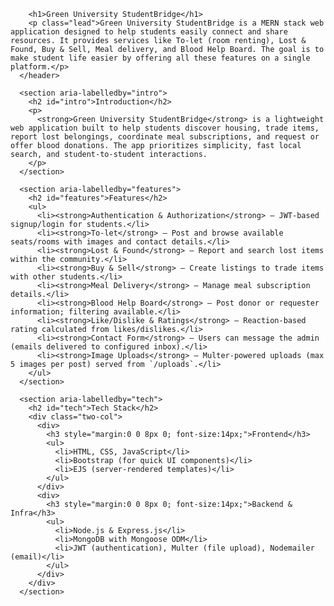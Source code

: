 
        <h1>Green University StudentBridge</h1>
        <p class="lead">Green University StudentBridge is a MERN stack web application designed to help students easily connect and share resources. It provides services like To-let (room renting), Lost & Found, Buy & Sell, Meal delivery, and Blood Help Board. The goal is to make student life easier by offering all these features on a single platform.</p>
      </header>

      <section aria-labelledby="intro">
        <h2 id="intro">Introduction</h2>
        <p>
          <strong>Green University StudentBridge</strong> is a lightweight web application built to help students discover housing, trade items, report lost belongings, coordinate meal subscriptions, and request or offer blood donations. The app prioritizes simplicity, fast local search, and student-to-student interactions.
        </p>
      </section>

      <section aria-labelledby="features">
        <h2 id="features">Features</h2>
        <ul>
          <li><strong>Authentication & Authorization</strong> — JWT-based signup/login for students.</li>
          <li><strong>To-let</strong> — Post and browse available seats/rooms with images and contact details.</li>
          <li><strong>Lost & Found</strong> — Report and search lost items within the community.</li>
          <li><strong>Buy & Sell</strong> — Create listings to trade items with other students.</li>
          <li><strong>Meal Delivery</strong> — Manage meal subscription details.</li>
          <li><strong>Blood Help Board</strong> — Post donor or requester information; filtering available.</li>
          <li><strong>Like/Dislike & Ratings</strong> — Reaction-based rating calculated from likes/dislikes.</li>
          <li><strong>Contact Form</strong> — Users can message the admin (emails delivered to configured inbox).</li>
          <li><strong>Image Uploads</strong> — Multer-powered uploads (max 5 images per post) served from `/uploads`.</li>
        </ul>
      </section>

      <section aria-labelledby="tech">
        <h2 id="tech">Tech Stack</h2>
        <div class="two-col">
          <div>
            <h3 style="margin:0 0 8px 0; font-size:14px;">Frontend</h3>
            <ul>
              <li>HTML, CSS, JavaScript</li>
              <li>Bootstrap (for quick UI components)</li>
              <li>EJS (server-rendered templates)</li>
            </ul>
          </div>
          <div>
            <h3 style="margin:0 0 8px 0; font-size:14px;">Backend & Infra</h3>
            <ul>
              <li>Node.js & Express.js</li>
              <li>MongoDB with Mongoose ODM</li>
              <li>JWT (authentication), Multer (file upload), Nodemailer (email)</li>
            </ul>
          </div>
        </div>
      </section>
